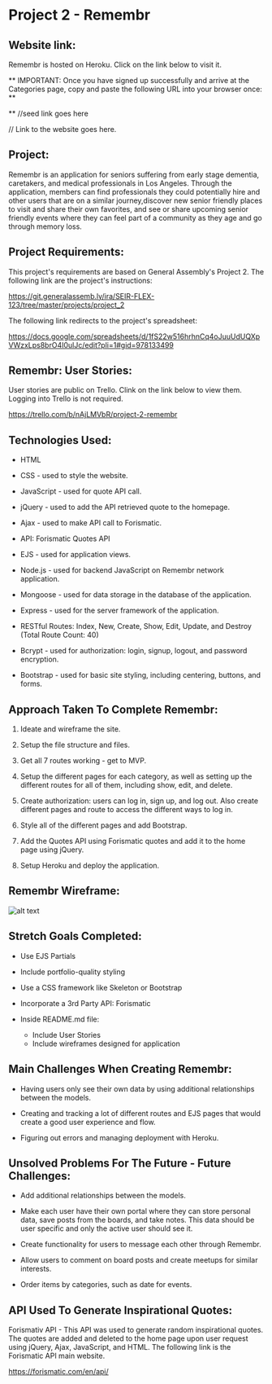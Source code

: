 # Project 2 - Remembr

## Website link:

Remembr is hosted on Heroku. Click on the link below to visit it.

** IMPORTANT: Once you have signed up successfully and arrive at the Categories page, copy and paste the following URL into your browser once: **

** //seed link goes here

// Link to the website goes here.

## Project:

Remembr is an application for seniors suffering from early stage dementia, caretakers, and medical professionals in Los Angeles. Through the application, members can find professionals they could potentially hire and other users that are on a similar journey,discover new senior friendly places to visit and share their own favorites, and see or share upcoming senior friendly events where they can feel part of a community as they age and go through memory loss.


## Project Requirements:

This project's requirements are based on General Assembly's Project 2. The following link are the project's instructions:

https://git.generalassemb.ly/ira/SEIR-FLEX-123/tree/master/projects/project_2

The following link redirects to the project's spreadsheet:

https://docs.google.com/spreadsheets/d/1fS22w516hrhnCq4oJuuUdUQXpVWzxLps8brO4I0ulJc/edit?pli=1#gid=978133499

## Remembr: User Stories:

User stories are public on Trello. Clink on the link below to view them. Logging into Trello is not required.

https://trello.com/b/nAjLMVbR/project-2-remembr

## Technologies Used:

* HTML

* CSS - used to style the website.

* JavaScript - used for quote API call. 

* jQuery - used to add the API retrieved quote to the homepage. 

* Ajax - used to make API call to Forismatic.

* API: Forismatic Quotes API

* EJS - used for application views.

* Node.js - used for backend JavaScript on Remembr network application.

* Mongoose - used for data storage in the database of the application.

* Express - used for the server framework of the application.

* RESTful Routes: Index, New, Create, Show, Edit, Update, and Destroy (Total Route Count: 40)

* Bcrypt - used for authorization: login, signup, logout, and password encryption.

* Bootstrap - used for basic site styling, including centering, buttons, and forms.

## Approach Taken To Complete Remembr:

1. Ideate and wireframe the site.

2. Setup the file structure and files.

3. Get all 7 routes working - get to MVP.

4. Setup the different pages for each category, as well as setting up the different routes for all of them, including show, edit, and delete.

5. Create authorization: users can log in, sign up, and log out. Also create different pages and route to access the different ways to log in.

6. Style all of the different pages and add Bootstrap.

7. Add the Quotes API using Forismatic quotes and add it to the home page using jQuery.

8. Setup Heroku and deploy the application.

## Remembr Wireframe:

![alt text](https://github.com/marcoriesgo01/project-2/blob/master/public/images/wireframe.png?raw=true)

## Stretch Goals Completed:

* Use EJS Partials

* Include portfolio-quality styling

* Use a CSS framework like Skeleton or Bootstrap

* Incorporate a 3rd Party API: Forismatic

* Inside README.md file:
    * Include User Stories
    * Include wireframes designed for application

## Main Challenges When Creating Remembr:

* Having users only see their own data by using additional relationships between the models. 

* Creating and tracking a lot of different routes and EJS pages that would create a good user experience and flow.

* Figuring out errors and managing deployment with Heroku.

## Unsolved Problems For The Future - Future Challenges:

* Add additional relationships between the models.

* Make each user have their own portal where they can store personal data, save posts from the boards, and take notes. This data should be user specific and only the active user should see it.

* Create functionality for users to message each other through Remembr.

* Allow users to comment on board posts and create meetups for similar interests.

* Order items by categories, such as date for events.


## API Used To Generate Inspirational Quotes:

Forismativ API - This API was used to generate random inspirational quotes. The quotes are added and deleted to the home page upon user request using jQuery, Ajax, JavaScript, and HTML. The following link is the Forismatic API main website.

https://forismatic.com/en/api/
